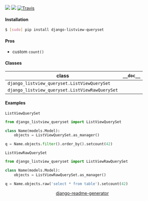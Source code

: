 <!--
https://pypi.org/project/readme-generator/
https://pypi.org/project/python-readme-generator/
https://pypi.org/project/django-readme-generator/
-->

[![](https://img.shields.io/badge/language-Python-blue.svg?longCache=True)]()
[![](https://img.shields.io/pypi/v/django-listview-queryset.svg?maxAge=3600)](https://pypi.org/project/django-listview-queryset/)
[![Travis](https://api.travis-ci.org/andrewp-as-is/django-listview-queryset.py.svg?branch=master)](https://travis-ci.org/andrewp-as-is/django-listview-queryset.py/)

#### Installation
```bash
$ [sudo] pip install django-listview-queryset
```

#### Pros
+   custom `count()`

#### Classes
class|`__doc__`
-|-
`django_listview_queryset.ListViewQuerySet` |
`django_listview_queryset.ListViewRawQuerySet` |

#### Examples
`ListViewQuerySet`

```python
from django_listview_queryset import ListViewQuerySet

class Name(models.Model):
    objects = ListViewQuerySet.as_manager()
```
```python
q = Name.objects.filter().order_by().setcount(42)
```

`ListViewRawQuerySet`

```python
from django_listview_queryset import ListViewRawQuerySet

class Name(models.Model):
    objects = ListViewRawQuerySet.as_manager()
```
```python
q = Name.objects.raw('select * from table').setcount(42)
```

<p align="center">
    <a href="https://pypi.org/project/django-readme-generator/">django-readme-generator</a>
</p>